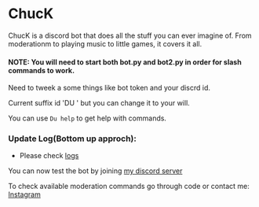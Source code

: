 <h1>ChucK</h1>
ChucK is a discord bot that does all the stuff you can ever imagine of. From moderationm to playing music to little games, it covers it all.


<h4>NOTE: You will need to start both bot.py and bot2.py in order for slash commands to work.</h4>

Need to tweek a some things like bot token and your discrd id.

Current suffix id 'DU ' but you can change it to your will.

You can use ```Du help``` to get help with commands.


<h3>Update Log(Bottom up approch):</h3>

 - Please check [logs](https://github.com/yogeshxd/ChucK/blob/main/logs.md)

You can now test the bot by joining [my discord server](https://discord.gg/NrpNqw8KTe)

To check available moderation commands go through code or contact me: [Instagram](https://www.instagram.com/xdyogesh/)
